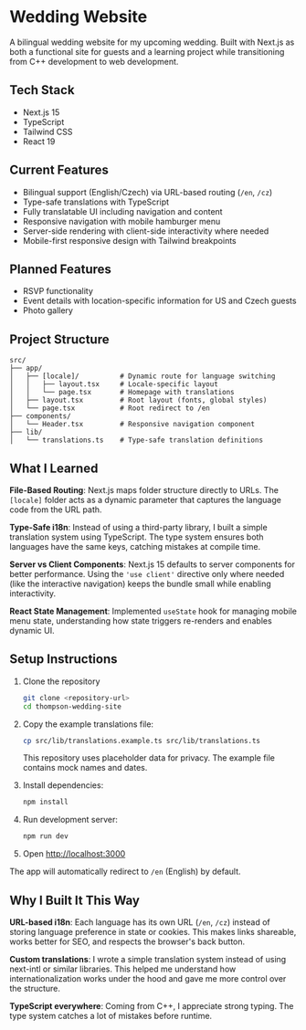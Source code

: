 # Wedding Website

A bilingual wedding website for my upcoming wedding. Built with Next.js as both a functional site for guests and a learning project while transitioning from C++ development to web development.

## Tech Stack

- Next.js 15
- TypeScript
- Tailwind CSS
- React 19

## Current Features

- Bilingual support (English/Czech) via URL-based routing (`/en`, `/cz`)
- Type-safe translations with TypeScript
- Fully translatable UI including navigation and content
- Responsive navigation with mobile hamburger menu
- Server-side rendering with client-side interactivity where needed
- Mobile-first responsive design with Tailwind breakpoints

## Planned Features

- RSVP functionality
- Event details with location-specific information for US and Czech guests
- Photo gallery

## Project Structure

```
src/
├── app/
│   ├── [locale]/          # Dynamic route for language switching
│   │   ├── layout.tsx     # Locale-specific layout
│   │   └── page.tsx       # Homepage with translations
│   ├── layout.tsx         # Root layout (fonts, global styles)
│   └── page.tsx           # Root redirect to /en
├── components/
│   └── Header.tsx         # Responsive navigation component
├── lib/
│   └── translations.ts    # Type-safe translation definitions
```

## What I Learned

**File-Based Routing**: Next.js maps folder structure directly to URLs. The `[locale]` folder acts as a dynamic parameter that captures the language code from the URL path.

**Type-Safe i18n**: Instead of using a third-party library, I built a simple translation system using TypeScript. The type system ensures both languages have the same keys, catching mistakes at compile time.

**Server vs Client Components**: Next.js 15 defaults to server components for better performance. Using the `'use client'` directive only where needed (like the interactive navigation) keeps the bundle small while enabling interactivity.

**React State Management**: Implemented `useState` hook for managing mobile menu state, understanding how state triggers re-renders and enables dynamic UI.

## Setup Instructions

1. Clone the repository
   ```bash
   git clone <repository-url>
   cd thompson-wedding-site
   ```

2. Copy the example translations file:
   ```bash
   cp src/lib/translations.example.ts src/lib/translations.ts
   ```
   This repository uses placeholder data for privacy. The example file contains mock names and dates.

3. Install dependencies:
   ```bash
   npm install
   ```

4. Run development server:
   ```bash
   npm run dev
   ```

5. Open [http://localhost:3000](http://localhost:3000)

The app will automatically redirect to `/en` (English) by default.

## Why I Built It This Way

**URL-based i18n**: Each language has its own URL (`/en`, `/cz`) instead of storing language preference in state or cookies. This makes links shareable, works better for SEO, and respects the browser's back button.

**Custom translations**: I wrote a simple translation system instead of using next-intl or similar libraries. This helped me understand how internationalization works under the hood and gave me more control over the structure.

**TypeScript everywhere**: Coming from C++, I appreciate strong typing. The type system catches a lot of mistakes before runtime.
